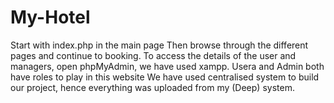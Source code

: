 # My-Hotel
Start with index.php in the main page
Then browse through the different pages and continue to booking.
To access the details of the user and managers, open phpMyAdmin, we have used xampp.
Usera and Admin both have roles to play in this website
We have used centralised system to build our project, hence everything was uploaded from my (Deep) system.
